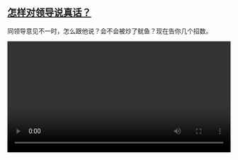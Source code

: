 <!--1626592625000-->
[怎样对领导说真话？](https://www.dw.com/zh/%E6%80%8E%E6%A0%B7%E5%AF%B9%E9%A2%86%E5%AF%BC%E8%AF%B4%E7%9C%9F%E8%AF%9D%EF%BC%9F/a-58277984)
------

<p>同领导意见不一时，怎么跟他说？会不会被炒了鱿鱼？现在告你几个招数。</small></p><video src="https://tvdownloaddw-a.akamaihd.net/Events/mp4/vdt_zh/2021/bchi210715_002_leader_01r_sd.mp4" controls style="width:100%"></video>
